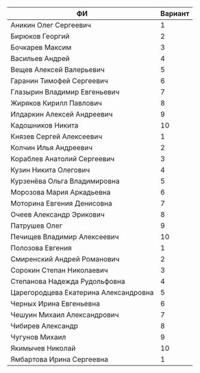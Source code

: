 | ФИ                                    | Вариант |
|---------------------------------------|---------|
| Аникин Олег Сергеевич                 | 1       |
| Бирюков Георгий                       | 2       |
| Бочкарев Максим                       | 3       |
| Васильев Андрей                       | 4       |
| Вещев Алексей Валерьевич              | 5       |
| Гаранин Тимофей Сергеевич             | 6       |
| Глазырин Владимир Евгеньевич          | 7       |
| Жиряков Кирилл Павлович               | 8       |
| Илдаркин Алексей Андреевич            | 9       |
| Кадошников Никита                     | 10      |
| Князев Сергей Алексеевич              | 1       |
| Колчин Илья Андреевич                 | 2       |
| Кораблев Анатолий Сергеевич           | 3       |
| Кузин Никита Олегович                 | 4       |
| Курзенёва Ольга Владимировна          | 5       |
| Морозова Мария Аркадьевна             | 6       |
| Моторина Евгения Денисовна            | 7       |
| Очеев Александр Эрикович              | 8       |
| Патрушев Олег                         | 9       |
| Печищев Владимир Алексеевич           | 10      |
| Полозова Евгения                      | 1       |
| Смиренский Андрей Романович           | 2       |
| Сорокин Степан Николаевич             | 3       |
| Степанова Надежда Рудольфовна         | 4       |
| Царегородцева Екатерина Александровна | 5       |
| Черных Ирина Евгеньевна               | 6       |
| Чешуин Михаил Александрович           | 7       |
| Чибирев Александр                     | 8       |
| Чугунов Михаил                        | 9       |
| Якимычев Николай                      | 10      |
| Ямбартова Ирина Сергеевна             | 1       |